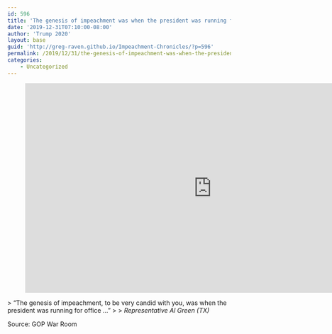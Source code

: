 ```yaml
---
id: 596
title: 'The genesis of impeachment was when the president was running for office'
date: '2019-12-31T07:10:00-08:00'
author: 'Trump 2020'
layout: base
guid: 'http://greg-raven.github.io/Impeachment-Chronicles/?p=596'
permalink: /2019/12/31/the-genesis-of-impeachment-was-when-the-president-was-running-for-office/
categories:
    - Uncategorized
---
```


<figure class="wp-block-embed is-type-rich is-provider-embed-handler wp-block-embed-embed-handler wp-embed-aspect-16-9 wp-has-aspect-ratio"><div class="wp-block-embed__wrapper"><iframe allow="accelerometer; autoplay; clipboard-write; encrypted-media; gyroscope; picture-in-picture" allowfullscreen="" frameborder="0" height="473" src="https://www.youtube.com/embed/Bk7gQfwquAM?feature=oembed" title="Dem Rep Green: “The Genesis Of Impeachment…Was When The President Was Running For Office”" width="840"></iframe></div></figure>> “The genesis of impeachment, to be very candid with you, was when the president was running for office …”
> 
> <cite>Representative Al Green (TX)</cite>

Source: GOP War Room
